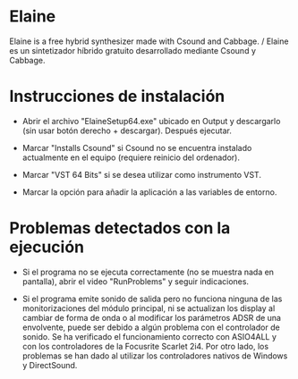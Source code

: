 # Elaine
Elaine is a free hybrid synthesizer made with Csound and Cabbage. / Elaine es un sintetizador híbrido gratuito desarrollado mediante Csound y Cabbage.

# Instrucciones de instalación

- Abrir el archivo "ElaineSetup64.exe" ubicado en Output y descargarlo (sin usar botón derecho + descargar). Después ejecutar. 

- Marcar "Installs Csound" si Csound no se encuentra instalado actualmente en el equipo (requiere reinicio del ordenador).

- Marcar "VST 64 Bits" si se desea utilizar como instrumento VST.

- Marcar la opción para añadir la aplicación a las variables de entorno.

# Problemas detectados con la ejecución

- Si el programa no se ejecuta correctamente (no se muestra nada en pantalla), abrir el video "RunProblems" y seguir indicaciones.

- Si el programa emite sonido de salida pero no funciona ninguna de las monitorizaciones del módulo principal, ni se actualizan los display al cambiar de forma de onda o al modificar los parámetros ADSR de una envolvente, puede ser debido a algún problema con el controlador de sonido. Se ha verificado el funcionamiento correcto con ASIO4ALL y con los controladores de la Focusrite Scarlet 2i4. Por otro lado, los problemas se han dado al utilizar los controladores nativos de Windows y DirectSound.

